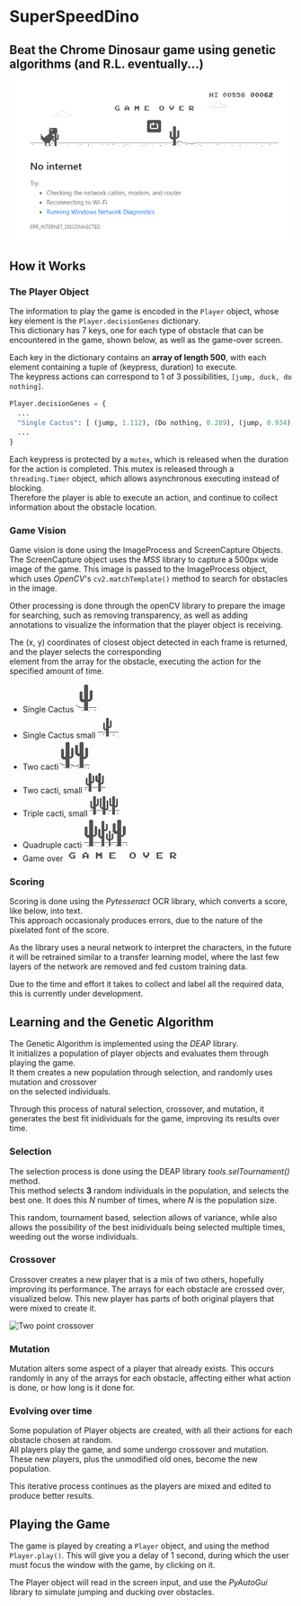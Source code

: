 # SuperSpeedDino

## Beat the Chrome Dinosaur game using genetic algorithms (and R.L. eventually...)

![Game Image](images/game.PNG)

## How it Works

### The Player Object
The information to play the game is encoded in the `Player` object, whose key element is the `Player.decisionGenes` dictionary.   
This dictionary has 7 keys, one for each type of obstacle that can be encountered in the game, shown below, as well as the game-over screen.  

Each key in the dictionary contains an **array of length 500**, with each element containing a tuple of (keypress, duration) to execute.  
The keypress actions can correspond to 1 of 3 possibilities, `[jump, duck, do nothing]`.  

```python
Player.decisionGenes = {
  ...
  "Single Cactus": [ (jump, 1.112), (Do nothing, 0.289), (jump, 0.934), ..., (duck, 0.853) ]
  ...
}
```

Each keypress is protected by a `mutex`, which is released when the duration for the action is completed.
This mutex is released through a `threading.Timer` object, which allows asynchronous executing instead of blocking.  
Therefore the player is able to execute an action, and continue to collect information about the obstacle location.

### Game Vision

Game vision is done using the ImageProcess and ScreenCapture Objects. The ScreenCapture object uses the  *MSS* library
to capture a 500px wide image of the game. This image is passed to the ImageProcess object,  
which uses *OpenCV*'s `cv2.matchTemplate()` method to search for obstacles in the image. 

Other processing is done through the openCV library to prepare the image for searching, such as removing transparency,
as well as adding annotations to visualize the information that the player object is receiving.

The (x, y) coordinates of closest object detected in each frame is returned, and the player selects the corresponding  
element from the array for the obstacle, executing the action for the specified amount of time.

* Single Cactus ![single cactus](images/obstacle_images/single_cactus_large.PNG)
* Single Cactus small ![single cactus small](images/obstacle_images/single_cactus_small.PNG)
* Two cacti ![double cactus](images/obstacle_images/double_cactus_large.PNG)
* Two cacti, small ![double_cactus_small](images/obstacle_images/double_cactus_small.PNG)
* Triple cacti, small ![triple cactus](images/obstacle_images/triple_cactus_small.PNG)
* Quadruple cacti ![quad cacti](images/obstacle_images/quad_cactus.PNG)
* Game over ![game over](images/obstacle_images/game_over.PNG)

### Scoring
Scoring is done using the *Pytesseract* OCR library, which converts a score, like below, into text.  
This approach occasionaly produces errors, due to the nature of the pixelated font of the score.  

As the library uses a neural network to interpret the characters, in the future it will be retrained 
similar to a transfer learning model, where the last few layers of the network are removed and fed
custom training data. 

Due to the time and effort it takes to collect and label all the required data, this is currently
under development.

## Learning and the Genetic Algorithm

The Genetic Algorithm is implemented using the *DEAP* library.  
It initializes a population of player objects and evaluates them through playing the game.  
It them creates a new population through selection, and randomly uses mutation and crossover  
on the selected individuals. 

Through this process of natural selection, crossover, and mutation, it generates the best fit
inidividuals for the game, improving its results over time.

### Selection

The selection process is done using the DEAP library *tools.selTournament()* method.  
This method selects **3** random individuals in the population, and selects the best one.
It does this *N* number of times, where *N* is the population size.  

This random, tournament based, selection allows of variance, while also allows the possibility
of the best inidividuals being selected multiple times, weeding out the worse individuals.

### Crossover
Crossover creates a new player that is a mix of two others, hopefully improving its
performance. The arrays for each obstacle are crossed over, visualized below.
This new player has parts of both original players that were mixed to create it.

![Two point crossover](https://www.tutorialspoint.com/genetic_algorithms/images/multi_point_crossover.jpg)

### Mutation
Mutation alters some aspect of a player that already exists. This occurs randomly
in any of the arrays for each obstacle, affecting either what action is done,
or how long is it done for.

### Evolving over time

Some population of Player objects are created, with all their actions for each obstacle chosen at random.  
All players play the game, and some undergo crossover and mutation. These new players, plus the unmodified old ones,
become the new population. 

This iterative process continues as the players are mixed and edited to produce better results.

## Playing the Game
The game is played by creating a `Player` object, and using the method `Player.play()`.
This will give you a delay of 1 second, during which the user must focus the window with the game, by clicking on it. 

The Player object will read in the screen input, and use the *PyAutoGui* library to 
simulate jumping and ducking over obstacles.
